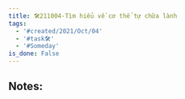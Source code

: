 ```yaml
---
title: 🛠️211004-Tìm hiểu về cơ thể tự chữa lành
tags:
  - '#created/2021/Oct/04'
  - '#task🛠️'
  - '#Someday'
is_done: False
---
```


## Notes:
